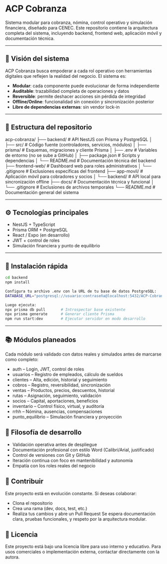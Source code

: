 # ACP Cobranza

Sistema modular para cobranza, nómina, control operativo y simulación financiera, diseñado para CENEC. Este repositorio contiene la arquitectura completa del sistema, incluyendo backend, frontend web, aplicación móvil y documentación técnica.

---

## 🧭 Visión del sistema

ACP Cobranza busca empoderar a cada rol operativo con herramientas digitales que reflejen la realidad del negocio. El sistema es:

- **Modular**: cada componente puede evolucionar de forma independiente
- **Auditable**: trazabilidad completa de operaciones y datos
- **Reversible**: permite deshacer acciones sin pérdida de integridad
- **Offline/Online**: funcionalidad sin conexión y sincronización posterior
- **Libre de dependencias externas**: sin vendor lock-in

---

## 🧩 Estructura del repositorio
acp-cobranza/
├── backend/           # API NestJS con Prisma y PostgreSQL
│   ├── src/           # Código fuente (controladores, servicios, módulos)
│   ├── prisma/        # Esquemas, migraciones y cliente Prisma
│   ├── .env           # Variables de entorno (no se sube a GitHub)
│   ├── package.json   # Scripts y dependencias
│   └── README.md      # Documentación técnica del backend
├── frontend-web/      # Dashboard web para roles administrativos
│   └── .gitignore     # Exclusiones específicas del frontend
├── app-movil/         # Aplicación móvil para cobradores y socios
│   └── backend/       # API local para sincronización offline
├── docs/              # Documentación técnica y funcional
│   └── .gitignore     # Exclusiones de archivos temporales
└── README.md          # Documentación general del sistema


---

## ⚙️ Tecnologías principales

- NestJS + TypeScript
- Prisma ORM + PostgreSQL
- React / Expo (en desarrollo)
- JWT + control de roles
- Simulación financiera y punto de equilibrio

---

## 🚀 Instalación rápida

```bash
cd backend
npm install

Configura tu archivo .env con la URL de tu base de datos PostgreSQL:
DATABASE_URL="postgresql://usuario:contraseña@localhost:5432/ACP-Cobranza"

Luego ejecuta:
npx prisma db pull       # Introspectar base existente
npx prisma generate      # Generar cliente Prisma
npm run start:dev        # Ejecutar servidor en modo desarrollo
```

---

## 📚 Módulos planeados
Cada módulo será validado con datos reales y simulados antes de marcarse como completo:
- auth – Login, JWT, control de roles
- usuarios – Registro de empleados, cálculo de sueldos
- clientes – Alta, edición, historial y seguimiento
- cobros – Registro, reversibilidad, sincronización
- ventas – Productos, precios, descuentos, historial
- rutas – Asignación, seguimiento, validación
- socios – Capital, aportaciones, beneficios
- inventario – Control físico, virtual, y auditoría
- rrhh – Nómina, ausencias, compensaciones
- punto_equilibrio – Simulación financiera y proyección

## 🧠 Filosofía de desarrollo
- Validación operativa antes de despliegue
- Documentación profesional con estilo Word (Calibri/Arial, justificado)
- Control de versiones con Git y GitHub
- Iteración continua con foco en mantenibilidad y autonomía
- Empatía con los roles reales del negocio

## 🤝 Contribuir
Este proyecto está en evolución constante. Si deseas colaborar:
- Clona el repositorio
- Crea una rama (dev, docs, test, etc.)
- Realiza tus cambios y abre un Pull Request
Se espera documentación clara, pruebas funcionales, y respeto por la arquitectura modular.

## 📄 Licencia
Este proyecto está bajo una licencia libre para uso interno y educativo. Para usos comerciales o implementación externa, contactar directamente con la autora.

